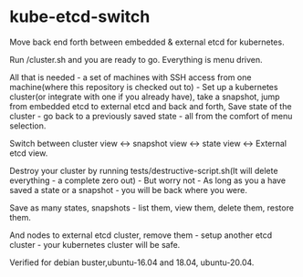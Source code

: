 # kube-etcd-switch

Move back end forth between embedded & external etcd for kubernetes.

Run /cluster.sh and you are ready to go. Everything is menu driven.

All that is needed - a set of machines with SSH access from one machine(where this repository is checked out to) - Set up a kubernetes cluster(or integrate with one if you already have), take a snapshot, jump from embedded etcd to external etcd and back and forth, Save state of the cluster - go back to a previously saved state - all from the comfort of menu selection.

Switch between cluster view <-> snapshot view <-> state view <-> External etcd view. 

Destroy your cluster by running tests/destructive-script.sh(It will delete everything - a complete zero out) - But worry not - As long as you a have saved a state or a snapshot - you will be back where you were. 

Save as many states, snapshots - list them, view them, delete them, restore them.

And nodes to external etcd cluster, remove them - setup another etcd cluster - your kubernetes cluster will be safe.

Verified for debian buster,ubuntu-16.04 and 18.04, ubuntu-20.04.
